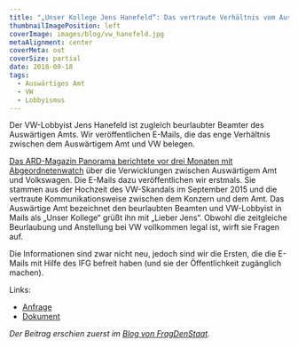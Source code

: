 ```yaml
---
title: "„Unser Kollege Jens Hanefeld“: Das vertraute Verhältnis vom Auswärtigem Amt und VW"
thumbnailImagePosition: left
coverImage: images/blog/vw_hanefeld.jpg
metaAlignment: center
coverMeta: out
coverSize: partial
date: 2018-09-18
tags:
  - Auswärtiges Amt
  - VW
  - Lobbyismus
---
```


Der VW-Lobbyist Jens Hanefeld ist zugleich beurlaubter Beamter des Auswärtigen Amts. Wir veröffentlichen E-Mails, die das enge Verhältnis zwischen dem Auswärtigem Amt und VW belegen.

<!--more-->

[Das ARD-Magazin Panorama berichtete vor drei Monaten mit Abgeordnetenwatch](https://www.abgeordnetenwatch.de/blog/2018-05-31/vw-lobbyist-aussenministerium) über die Verwicklungen zwischen Auswärtigem Amt und Volkswagen. Die E-Mails dazu veröffentlichen wir erstmals. Sie stammen aus der Hochzeit des VW-Skandals im September 2015 und die vertraute Kommunikationsweise zwischen dem Konzern und dem Amt. Das Auswärtige Amt bezeichnet den beurlaubten Beamten und VW-Lobbyist in Mails als „Unser Kollege“ grüßt ihn mit „Lieber Jens“. Obwohl die zeitgleiche Beurlaubung und Anstellung bei VW vollkommen legal ist, wirft sie Fragen auf.

Die Informationen sind zwar nicht neu, jedoch sind wir die Ersten, die die E-Mails mit Hilfe des IFG befreit haben (und sie der Öffentlichkeit zugänglich machen).

Links:

- [Anfrage](https://fragdenstaat.de/anfrage/lobbyismus-jens-hanfeld-e-mails/)
- [Dokument](https://fragdenstaat.de/anfrage/lobbyismus-jens-hanfeld-e-mails/100874/anhang/lobbyist-jens-hanefeld_geschwaerzt.pdf)

_Der Beitrag erschien zuerst im [Blog von FragDenStaat](https://fragdenstaat.de/blog/2018/09/18/VW-Lobbyist-Jens-Hanefeld/)._
